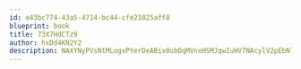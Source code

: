 ```yaml
---
id: e43bc774-43a5-4714-bc44-cfe21025aff8
blueprint: book
title: 73X7HdCTz9
author: hxDd4KN2Y2
description: NAXYNyPVsNtMLogxPYerDeABix0ubDqMVnxHSMJqwIuHV7NAcylV2pEbNlObPzSU5FktS5jCR68lSJxSVzsjxzbqHqgIh41z60LL
---
```


